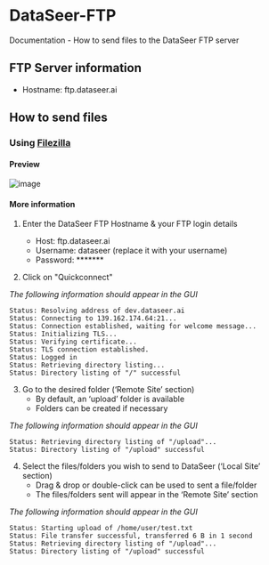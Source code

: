 # DataSeer-FTP
Documentation - How to send files to the DataSeer FTP server

## FTP Server information

- Hostname: ftp.dataseer.ai

## How to send files

### Using [Filezilla](https://filezilla-project.org/)

#### Preview

![image](https://github.com/user-attachments/assets/884c7858-c321-4687-a8dd-3b6e37300007)


#### More information

1. Enter the DataSeer FTP Hostname & your FTP login details
      * Host: ftp.dataseer.ai
      * Username: dataseer (replace it with your username)
      * Password: *******

2. Click on "Quickconnect"

_The following information should appear in the GUI_
```
Status:	Resolving address of dev.dataseer.ai
Status:	Connecting to 139.162.174.64:21...
Status:	Connection established, waiting for welcome message...
Status:	Initializing TLS...
Status:	Verifying certificate...
Status:	TLS connection established.
Status:	Logged in
Status:	Retrieving directory listing...
Status:	Directory listing of "/" successful
```

3. Go to the desired folder (‘Remote Site’ section)
    * By default, an ‘upload’ folder is available
    * Folders can be created if necessary

_The following information should appear in the GUI_
```
Status:	Retrieving directory listing of "/upload"...
Status:	Directory listing of "/upload" successful
```

4. Select the files/folders you wish to send to DataSeer (‘Local Site’ section)
    * Drag & drop or double-click can be used to sent a file/folder
    * The files/folders sent will appear in the ‘Remote Site’ section

_The following information should appear in the GUI_
```
Status:	Starting upload of /home/user/test.txt
Status:	File transfer successful, transferred 6 B in 1 second
Status:	Retrieving directory listing of "/upload"...
Status:	Directory listing of "/upload" successful
```
